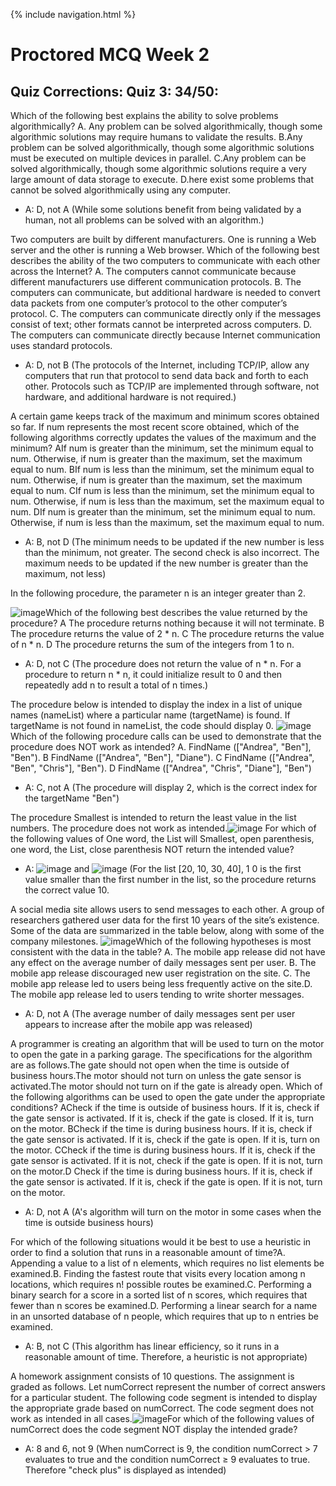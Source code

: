 {% include navigation.html %}

# Proctored MCQ Week 2

## Quiz Corrections: Quiz 3: 34/50:

Which of the following best explains the ability to solve problems algorithmically? A. Any problem can be solved algorithmically, though some algorithmic solutions may require humans to validate the results. B.Any problem can be solved algorithmically, though some algorithmic solutions must be executed on multiple devices in parallel. C.Any problem can be solved algorithmically, though some algorithmic solutions require a very large amount of data storage to execute. D.here exist some problems that cannot be solved algorithmically using any computer.
- A: D, not A (While some solutions benefit from being validated by a human, not all problems can be solved with an algorithm.)

Two computers are built by different manufacturers. One is running a Web server and the other is running a Web browser. Which of the following best describes the ability of the two computers to communicate with each other across the Internet? A. The computers cannot communicate because different manufacturers use different communication protocols. B. The computers can communicate, but additional hardware is needed to convert data packets from one computer’s protocol to the other computer’s protocol. C. The computers can communicate directly only if the messages consist of text; other formats cannot be interpreted across computers. D. The computers can communicate directly because Internet communication uses standard protocols.
- A: D, not B (The protocols of the Internet, including TCP/IP, allow any computers that run that protocol to send data back and forth to each other. Protocols such as TCP/IP are implemented through software, not hardware, and additional hardware is not required.)

A certain game keeps track of the maximum and minimum scores obtained so far. If num represents the most recent score obtained, which of the following algorithms correctly updates the values of the maximum and the minimum? AIf num is greater than the minimum, set the minimum equal to num. Otherwise, if num is greater than the maximum, set the maximum equal to num. BIf num is less than the minimum, set the minimum equal to num. Otherwise, if num is greater than the maximum, set the maximum equal to num. CIf num is less than the minimum, set the minimum equal to num. Otherwise, if num is less than the maximum, set the maximum equal to num. DIf num is greater than the minimum, set the minimum equal to num. Otherwise, if num is less than the maximum, set the maximum equal to num.
- A: B, not D (The minimum needs to be updated if the new number is less than the minimum, not greater. The second check is also incorrect. The maximum needs to be updated if the new number is greater than the maximum, not less)

In the following procedure, the parameter n is an integer greater than 2.

![image](https://user-images.githubusercontent.com/85912486/166507585-20f5775d-d37f-4d76-ae2e-5d97bd9653cd.png)Which of the following best describes the value returned by the procedure? A The procedure returns nothing because it will not terminate. B The procedure returns the value of 2 * n. C The procedure returns the value of n * n. D The procedure returns the sum of the integers from 1 to n.
- A: D, not C (The procedure does not return the value of n * n. For a procedure to return n * n, it could initialize result to 0 and then repeatedly add n to result a total of n times.)

The procedure below is intended to display the index in a list of unique names (nameList) where a particular name (targetName) is found. If targetName is not found in nameList, the code should display 0. ![image](https://user-images.githubusercontent.com/85912486/166509162-2d6777f7-889f-4951-8e7a-523ff8a2bb4c.png)
Which of the following procedure calls can be used to demonstrate that the procedure does NOT work as intended? A. FindName (["Andrea", "Ben"], "Ben"). B FindName (["Andrea", "Ben"], "Diane"). C FindName (["Andrea", "Ben", "Chris"], "Ben"). D FindName (["Andrea", "Chris", "Diane"], "Ben")
- A: C, not A (The procedure will display 2, which is the correct index for the targetName "Ben")

The procedure Smallest is intended to return the least value in the list numbers. The procedure does not work as intended.![image](https://user-images.githubusercontent.com/85912486/166509299-4cd94548-3d35-4b2d-9a18-650f21d1b772.png) For which of the following values of One word, the List will Smallest, open parenthesis, one word, the List, close parenthesis NOT return the intended value?
- A: ![image](https://user-images.githubusercontent.com/85912486/166509373-0c1fdc86-496a-43a7-849f-f19c917af148.png) and ![image](https://user-images.githubusercontent.com/85912486/166509397-839778fa-63eb-4fc9-95fa-edf56081eac4.png) (For the list [20, 10, 30, 40], 1 0 is the first value smaller than the first number in the list, so the procedure returns the correct value 10.

A social media site allows users to send messages to each other. A group of researchers gathered user data for the first 10 years of the site’s existence. Some of the data are summarized in the table below, along with some of the company milestones. ![image](https://user-images.githubusercontent.com/85912486/166509681-10a956fa-35c2-437d-a24b-072940ffdc97.png)Which of the following hypotheses is most consistent with the data in the table? A. The mobile app release did not have any effect on the average number of daily messages sent per user. B. The mobile app release discouraged new user registration on the site. C. The mobile app release led to users being less frequently active on the site.D. The mobile app release led to users tending to write shorter messages.
- A: D, not A (The average number of daily messages sent per user appears to increase after the mobile app was released)

A programmer is creating an algorithm that will be used to turn on the motor to open the gate in a parking garage. The specifications for the algorithm are as follows.The gate should not open when the time is outside of business hours.The motor should not turn on unless the gate sensor is activated.The motor should not turn on if the gate is already open. Which of the following algorithms can be used to open the gate under the appropriate conditions? ACheck if the time is outside of business hours. If it is, check if the gate sensor is activated. If it is, check if the gate is closed. If it is, turn on the motor. BCheck if the time is during business hours. If it is, check if the gate sensor is activated. If it is, check if the gate is open. If it is, turn on the motor. CCheck if the time is during business hours. If it is, check if the gate sensor is activated. If it is not, check if the gate is open. If it is not, turn on the motor.D Check if the time is during business hours. If it is, check if the gate sensor is activated. If it is, check if the gate is open. If it is not, turn on the motor.
- A: D, not A (A's algorithm will turn on the motor in some cases when the time is outside business hours)

For which of the following situations would it be best to use a heuristic in order to find a solution that runs in a reasonable amount of time?A. Appending a value to a list of n elements, which requires no list elements be examined.B. Finding the fastest route that visits every location among n locations, which requires n! possible routes be examined.C. Performing a binary search for a score in a sorted list of n scores, which requires that fewer than n scores be examined.D. Performing a linear search for a name in an unsorted database of n people, which requires that up to n entries be examined.
- A: B, not C (This algorithm has linear efficiency, so it runs in a reasonable amount of time. Therefore, a heuristic is not appropriate)

A homework assignment consists of 10 questions. The assignment is graded as follows. Let numCorrect represent the number of correct answers for a particular student. The following code segment is intended to display the appropriate grade based on numCorrect. The code segment does not work as intended in all cases.![image](https://user-images.githubusercontent.com/85912486/166510189-b183ca0f-31b2-45c6-95b5-0ca2007891c0.png)For which of the following values of numCorrect does the code segment NOT display the intended grade?
- A: 8 and 6, not 9 (When numCorrect is 9, the condition numCorrect > 7 evaluates to true and the condition numCorrect ≥ 9 evaluates to true. Therefore "check plus" is displayed as intended)

